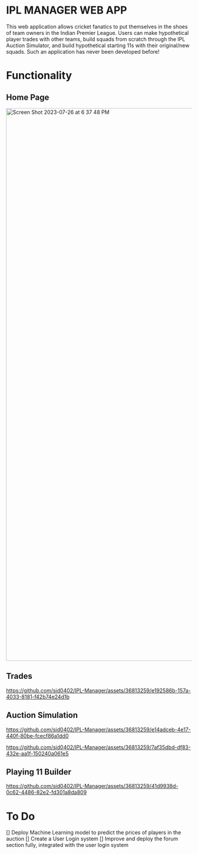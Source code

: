 # IPL MANAGER WEB APP
This web application allows cricket fanatics to put themselves in the shoes of team owners in the Indian Premier League. Users can make hypothetical player trades with other teams, build squads from scratch through the IPL Auction Simulator, and build hypothetical starting 11s with their original/new squads. Such an application has never been developed before!
# Functionality
## Home Page
<img width="1499" alt="Screen Shot 2023-07-26 at 6 37 48 PM" src="https://github.com/sid0402/IPL-Manager/assets/36813259/892c9574-2849-4607-a240-a6c47e3a7112">

## Trades
https://github.com/sid0402/IPL-Manager/assets/36813259/e192586b-157a-4033-8181-f42b74e24d1b

## Auction Simulation

https://github.com/sid0402/IPL-Manager/assets/36813259/e14adceb-4e17-440f-80be-fcecf86a1dd0

https://github.com/sid0402/IPL-Manager/assets/36813259/7af35dbd-df83-432e-aa1f-150240a061e5

## Playing 11 Builder
https://github.com/sid0402/IPL-Manager/assets/36813259/41d9938d-0c62-4486-82e2-fd301a8da809

# To Do
[] Deploy Machine Learning model to predict the prices of players in the auction
[] Create a User Login system
[] Improve and deploy the forum section fully, integrated with the user login system
